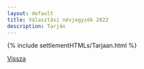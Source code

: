 ```yaml
---
layout: default
title: Választási névjegyzék 2022
description: Tarján
---
```


{% include settlementHTMLs/Tarjaan.html %}

[Vissza](../)